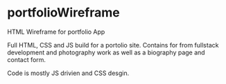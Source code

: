 # portfolioWireframe
HTML Wireframe for portfolio App

Full HTML, CSS and JS build for a portolio site.  Contains for from fullstack development and photography work
as well as a biography page and contact form.

Code is mostly JS drivien and CSS desgin.  
